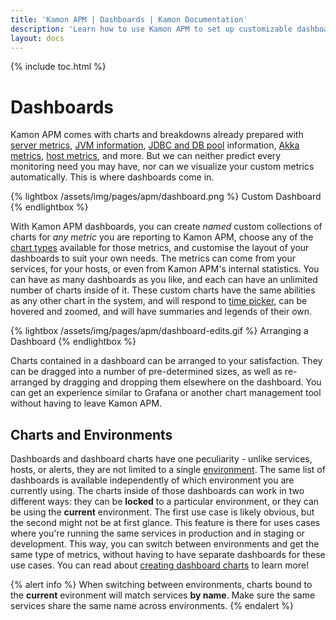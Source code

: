```yaml
---
title: 'Kamon APM | Dashboards | Kamon Documentation'
description: 'Learn how to use Kamon APM to set up customizable dashboards and query, visualize, and understand your metrics'
layout: docs
---
```


{% include toc.html %}

Dashboards
===========

Kamon APM comes with charts and breakdowns already prepared with [server metrics], [JVM information], [JDBC and DB pool] information, [Akka metrics], [host metrics], and more. But we can neither predict every monitoring need you may have, nor can we visualize your custom metrics automatically. This is where dashboards come in.

{% lightbox /assets/img/pages/apm/dashboard.png %}
Custom Dashboard
{% endlightbox %}

With Kamon APM dashboards, you can create *named* custom collections of charts for *any metric* you are reporting to Kamon APM, choose any of the [chart types] available for those metrics, and customise the layout of your dashboards to suit your own needs. The metrics can come from your services, for your hosts, or even from Kamon APM's internal statistics. You can have as many dashboards as you like, and each can have an unlimited number of charts inside of it. These custom charts have the same abilities as any other chart in the system, and will respond to [time picker], can be hovered and zoomed, and will have summaries and legends of their own.

{% lightbox /assets/img/pages/apm/dashboard-edits.gif %}
Arranging a Dashboard
{% endlightbox %}

Charts contained in a dashboard can be arranged to your satisfaction. They can be dragged into a number of pre-determined sizes, as well as re-arranged by dragging and dropping them elsewhere on the dashboard. You can get an experience similar to Grafana or another chart management tool without having to leave Kamon APM.

Charts and Environments
------------------------

Dashboards and dashboard charts have one peculiarity - unlike services, hosts, or alerts, they are not limited to a single [environment]. The same list of dashboards is available independently of which environment you are currently using. The charts inside of those dashboards can work in two different ways: they can be **locked** to a particular environment, or they can be using the **current** environment. The first use case is likely obvious, but the second might not be at first glance. This feature is there for uses cases where you're running the same services in production and in staging or development. This way, you can switch between environments and get the same type of metrics, without having to have separate dashboards for these use cases. You can read about [creating dashboard charts] to learn more!

{% alert info %}
When switching between environments, charts bound to the **current** evironment will match services **by name**. Make sure the same services share the same name across environments.
{% endalert %}

[server metrics]: ../../services/integrations/#service-overview-charts
[JVM information]: ../../services/integrations/#jvm
[JDBC and DB pool]: ../../services/integrations/#jdbc
[Akka metrics]: ../../services/integrations/#akka
[host metrics]: ../../host/host-list/
[chart types]: ../../general/charts/#chart-types
[time picker]: ../../general/time-picker/
[environment]: ../../general/evironments/
[creating dashboard charts]: ../create-edit-dashboard/
